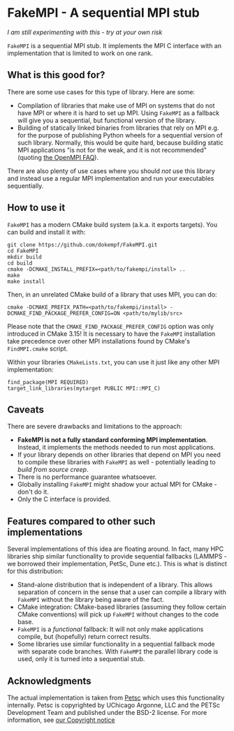 # FakeMPI - A sequential MPI stub

*I am still experimenting with this - try at your own risk*

`FakeMPI` is a sequential MPI stub. It implements the MPI C interface with an implementation that is limited to work on one rank.

## What is this good for?

There are some use cases for this type of library. Here are some:

* Compilation of libraries that make use of MPI on systems that do not have MPI or where it is hard to set up MPI. Using `FakeMPI` as a fallback will give you a sequential, but functional version of the library.
* Building of statically linked binaries from libraries that rely on MPI e.g. for the purpose of publishing Python wheels for a sequential version of such library. Normally, this would be quite hard, because building static MPI applications "is not for the weak, and it is not recommended" (quoting [the OpenMPI FAQ](https://www.open-mpi.org/faq/?category=mpi-apps#static-mpi-apps)).

There are also plenty of use cases where you should *not* use this library and instead use a regular MPI implementation and run your executables sequentially.

## How to use it

`FakeMPI` has a modern CMake build system (a.k.a. it exports targets). You can build and install it with:

```
git clone https://github.com/dokempf/FakeMPI.git
cd FakeMPI
mkdir build
cd build
cmake -DCMAKE_INSTALL_PREFIX=<path/to/fakempi/install> ..
make
make install
```

Then, in an unrelated CMake build of a library that uses MPI, you can do:

```
cmake -DCMAKE_PREFIX_PATH=<path/to/fakempi/install> -DCMAKE_FIND_PACKAGE_PREFER_CONFIG=ON <path/to/mylib/src>
```

Please note that the `CMAKE_FIND_PACKAGE_PREFER_CONFIG` option was only introduced in CMake 3.15!
It is necessary to have the `FakeMPI` installation take precedence over other MPI installations
found by CMake's `FindMPI.cmake` script.

Within your libraries `CMakeLists.txt`, you can use it just like any other MPI implementation:

```
find_package(MPI REQUIRED)
target_link_libraries(mytarget PUBLIC MPI::MPI_C)
```

## Caveats

There are severe drawbacks and limitations to the approach:

* **FakeMPI is not a fully standard conforming MPI implementation**. Instead, it implements the methods needed to run most applications.
* If your library depends on other libraries that depend on MPI you need to compile these libraries with `FakeMPI` as well - potentially leading to *build from source creep*.
* There is no performance guarantee whatsoever.
* Globally installing `FakeMPI` might shadow your actual MPI for CMake - don't do it.
* Only the C interface is provided.

## Features compared to other such implementations

Several implementations of this idea are floating around. In fact, many HPC libraries ship similar functionality to provide sequential fallbacks (LAMMPS - we borrowed their implementation, PetSc, Dune etc.). This is what is distinct for this distribution:

* Stand-alone distribution that is independent of a library. This allows separation of concern in the sense that a user can compile a library with `FakeMPI` without the library being aware of the fact.
* CMake integration: CMake-based libraries (assuming they follow certain CMake conventions) will pick up `FakeMPI` without changes to the code base.
* `FakeMPI` is a *functional* fallback: It will not only make applications compile, but (hopefully) return correct results.
* Some libraries use similar functionality in a sequential fallback mode with separate code branches. With `FakeMPI` the parallel library code is used, only it is turned into a sequential stub.

## Acknowledgments

The actual implementation is taken from [Petsc](https://gitlab.com/petsc/petsc) which uses this functionality internally.
Petsc is copyrighted by UChicago Argonne, LLC and the PETSc Development Team and published under the BSD-2 license. For more information, see [our Copyright notice](COPYING.md)

